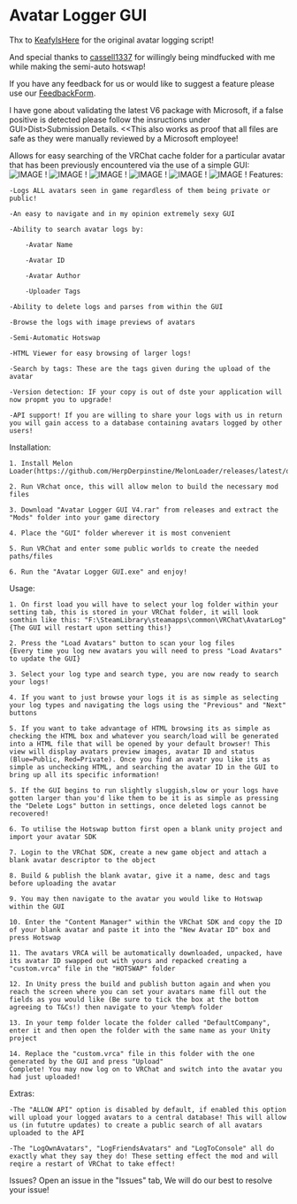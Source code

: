 # Avatar Logger GUI

Thx to [KeafyIsHere](https://github.com/KeafyIsHere) for the original avatar logging script!

And special thanks to [cassell1337](https://github.com/cassell1337) for willingly being mindfucked with me while making the semi-auto hotswap!

If you have any feedback for us or would like to suggest a feature please use our [FeedbackForm](https://forms.gle/QifnS6ZSa8fse9yF7).

I have gone about validating the latest V6 package with Microsoft, if a false positive is detected please follow the insructions under GUI>Dist>Submission Details. <<This also works as proof that all files are safe as they were manually reviewed by a Microsoft employee!

Allows for easy searching of the VRChat cache folder for a particular avatar that has been previously encountered via the use of a simple GUI:
![IMAGE !](https://i.imgur.com/SxgNGkv.png)
![IMAGE !](https://i.imgur.com/XLhPj6n.png)
![IMAGE !](https://i.imgur.com/8bgq6Rm.png)
![IMAGE !](https://i.imgur.com/43VhZ38.png)
![IMAGE !](https://i.imgur.com/6SaIDA8.png)
![IMAGE !](https://i.imgur.com/GNYVwaE.png)
Features:

	-Logs ALL avatars seen in game regardless of them being private or public!
	
	-An easy to navigate and in my opinion extremely sexy GUI
	
	-Ability to search avatar logs by:
	
		-Avatar Name
		
		-Avatar ID
		
		-Avatar Author
		
		-Uploader Tags
		
	-Ability to delete logs and parses from within the GUI
	
	-Browse the logs with image previews of avatars
	
	-Semi-Automatic Hotswap
	
	-HTML Viewer for easy browsing of larger logs!
	
	-Search by tags: These are the tags given during the upload of the avatar
	
	-Version detection: IF your copy is out of dste your application will now propmt you to upgrade!

    -API support! If you are willing to share your logs with us in return you will gain access to a database containing avatars logged by other users!

Installation:
	
	1. Install Melon Loader(https://github.com/HerpDerpinstine/MelonLoader/releases/latest/download/MelonLoader.Installer.exe).
	
	2. Run VRchat once, this will allow melon to build the necessary mod files
	
	3. Download "Avatar Logger GUI V4.rar" from releases and extract the "Mods" folder into your game directory
	
	4. Place the "GUI" folder wherever it is most convenient
	
	5. Run VRChat and enter some public worlds to create the needed paths/files
	
	6. Run the "Avatar Logger GUI.exe" and enjoy!
	
Usage:

	1. On first load you will have to select your log folder within your setting tab, this is stored in your VRChat folder, it will look somthin like this: "F:\SteamLibrary\steamapps\common\VRChat\AvatarLog"
	{The GUI will restart upon setting this!}
	
	2. Press the "Load Avatars" button to scan your log files
	{Every time you log new avatars you will need to press "Load Avatars" to update the GUI}
	
	3. Select your log type and search type, you are now ready to search your logs!
	
	4. If you want to just browse your logs it is as simple as selecting your log types and navigating the logs using the "Previous" and "Next" buttons
	
	5. If you want to take advantage of HTML browsing its as simple as checking the HTML box and whatever you search/load will be generated into a HTML file that will be opened by your default browser! This view will display avatars preview images, avatar ID and status (Blue=Public, Red=Private). Once you find an avatr you like its as simple as unchecking HTML, and searching the avatar ID in the GUI to bring up all its specific information!
	
	5. If the GUI begins to run slightly sluggish,slow or your logs have gotten larger than you'd like them to be it is as simple as pressing the "Delete Logs" button in settings, once deleted logs cannot be recovered!
	
	6. To utilise the Hotswap button first open a blank unity project and import your avatar SDK
	
	7. Login to the VRChat SDK, create a new game object and attach a blank avatar descriptor to the object
	
	8. Build & publish the blank avatar, give it a name, desc and tags before uploading the avatar
	
	9. You may then navigate to the avatar you would like to Hotswap within the GUI
	
	10. Enter the "Content Manager" within the VRChat SDK and copy the ID of your blank avatar and paste it into the "New Avatar ID" box and press Hotswap
	
	11. The avatars VRCA will be automatically downloaded, unpacked, have its avatar ID swapped out with yours and repacked creating a "custom.vrca" file in the "HOTSWAP" folder
	
	12. In Unity press the build and publish button again and when you reach the screen where you can set your avatars name fill out the fields as you would like (Be sure to tick the box at the bottom agreeing to T&Cs!) then navigate to your %temp% folder
	
	13. In your temp folder locate the folder called "DefaultCompany", enter it and then open the folder with the same name as your Unity project
	
	14. Replace the "custom.vrca" file in this folder with the one generated by the GUI and press "Upload"
	Complete! You may now log on to VRChat and switch into the avatar you had just uploaded!
	
Extras:

	-The "ALLOW API" option is disabled by default, if enabled this option will upload your logged avatars to a central database! This will allow us (in fututre updates) to create a public search of all avatars uploaded to the API
	
	-The "LogOwnAvatars", "LogFriendsAvatars" and "LogToConsole" all do exactly what they say they do! These setting effect the mod and will reqire a restart of VRChat to take effect!
	

Issues? Open an issue in the "Issues" tab, We will do our best to resolve your issue!
